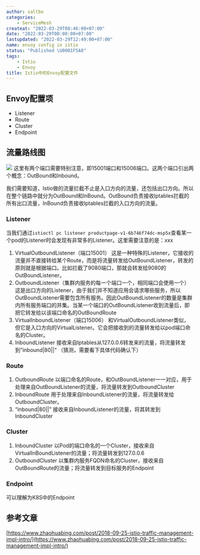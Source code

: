 ```yaml
---
author: saltbo
categories:
    - ServiceMesh
createat: "2022-03-29T08:46:00+07:00"
date: "2022-03-29T00:00:00+07:00"
lastupdated: "2022-03-29T12:49:00+07:00"
name: envoy config in istio
status: "Published \U0001F5A8"
tags:
    - Istio
    - Envoy
title: Istio中的Envoy配置文件
---
```


## Envoy配置项
- Listener
- Route
- Cluster
- Endpoint
## 流量路线图
![](/images/posts/nmg-envoy%20config%20in%20istio/prod-files-secure.s3.us-west-2.amazonaws.com_688b59ac-53c3-48f2-a1be-7f89d9657acf.png)
这里有两个端口需要特别注意，即15001端口和15006端口。这两个端口引出两个概念：OutBound和Inbound。

我们需要知道，Istio做的流量拦截不止是入口方向的流量，还包括出口方向。所以在整个链路中就分为OutBound和InBound。OutBound负责接收Iptables拦截的所有出口流量，InBound负责接收Iptables拦截的入口方向的流量。
### Listener
当我们通过`istioctl pc listener productpage-v1-6b746f74dc-msp5x`查看某一个pod的Listener时会发现有非常多的Listener。这里需要注意的是：xxx
1. VirtualOutboundListener（端口15001）
这是一种特殊的Listener，它接收的流量并不直接转给某个Route，而是将流量转发给OutBoundListener，转发的原则就是根据端口。比如拦截了9080端口，那就会转发给9080的OutBoundListener。
2. OutboundListener（集群内服务的每一个端口一个，相同端口会使用一个）
这是出口方向的Listener，由于我们并不知道应用会请求哪些服务，所以OutBoundListener需要包含所有服务。因此OutBoundListener的数量是集群内所有服务端口的并集。当某一个端口的OutBoundListener收到流量后，即把它转发给以该端口命名的OutBoundRoute
3. VirtualInboundListener（端口15006）
和VirtualOutboundListener类似，但它是入口方向的VirtualListener。它会把接收到的流量转发给以pod端口命名的Cluster。
4. InboundListener
接收来自Iptables从127.0.0.6转发来的流量，将流量转发到”inbound|80||“
（猜测，需要看下具体代码确认下）
### Route
1. OutboundRoute
以端口命名的Route，和OutBoundListener一一对应，用于处理来自OutBoundListener的流量，将流量转发到OutboundCluster
2. InboundRoute
用于处理来自InboundListener的流量，将流量转发给OutboundCluster。
3. “inbound|80||”
接收来自InboundListener的流量，将其转发到InboundCluster
### Cluster
1. InboundCluster
以Pod的端口命名的一个Cluster，接收来自VirtualInBoundListener的流量；将流量转发到127.0.0.6
2. OutboundCluster
以集群内服务FQDN命名的Cluster，接收来自OutBoundRoute的流量；将流量转发到目标服务的Endpoint
### Endpoint
可以理解为K8S中的Endpoint

## 参考文章
[https://www.zhaohuabing.com/post/2018-09-25-istio-traffic-management-impl-intro/](https://www.zhaohuabing.com/post/2018-09-25-istio-traffic-management-impl-intro/)




